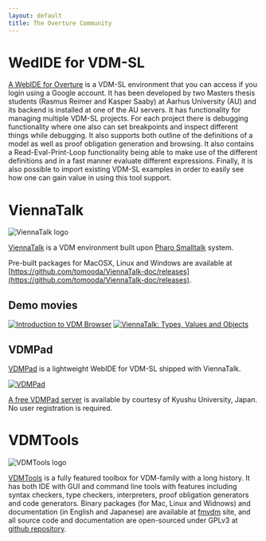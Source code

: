 ```yaml
---
layout: default
title: The Overture Community
---
```


# WedIDE for VDM-SL

[A WebIDE for Overture](http://ide.overturetool.org/) is a VDM-SL environment that you can access if you login using a Google account. It has been developed by two Masters thesis students (Rasmus Reimer and Kasper Saaby) at Aarhus University (AU) and its backend is installed at one of the AU servers. It has functionality for managing multiple VDM-SL projects. For each project there is debugging functionality where one also can set breakpoints and inspect different things while debugging. It also supports both outline of the definitions of a model as well as proof obligation generation and browsing. It also contains a Read-Eval-Print-Loop functionality being able to make use of the different definitions and in a fast manner evaluate different expressions. Finally, it is also possible to import existing VDM-SL examples in order to easily see how one can gain value in using this tool support.

# ViennaTalk

![ViennaTalk logo](https://raw.githubusercontent.com/tomooda/ViennaTalk-doc/master/images/ViennaTalk-logo-150.png)

[ViennaTalk](https://github.com/tomooda/ViennaTalk-doc/blob/master/README.md) is a VDM environment built upon [Pharo Smalltalk](http://pharo.org) system.

Pre-built packages for MacOSX, Linux and Windows are available at [https://github.com/tomooda/ViennaTalk-doc/releases](https://github.com/tomooda/ViennaTalk-doc/releases).

## Demo movies

[![Introduction to VDM Browser](http://img.youtube.com/vi/ZIR3fFPeTz0/1.jpg)](http://www.youtube.com/watch?v=ZIR3fFPeTz0)
[![ViennaTalk: Types, Values and Objects](http://img.youtube.com/vi/anZoWeA5vd0/1.jpg)](http://www.youtube.com/watch?v=anZoWeA5vd0)

## VDMPad
[VDMPad](https://github.com/tomooda/ViennaTalk-doc/blob/master/VDMPad.md) is a lightweight WebIDE for VDM-SL shipped with ViennaTalk.

[![VDMPad](http://img.youtube.com/vi/-tY1C-zsNw0/1.jpg)](http://www.youtube.com/watch?v=-tY1C-zsNw0)


[A free VDMPad server](http://vdmpad.csce.kyushu-u.ac.jp) is available by courtesy of Kyushu University, Japan.
No user registration is required.

# VDMTools

![VDMTools logo](https://avatars1.githubusercontent.com/u/16361443?v=3&s=100)

[VDMTools](http://fmvdm.org/) is a fully featured toolbox for VDM-family with a long history. It has both IDE with GUI and command line tools with features including syntax checkers, type checkers, interpreters, proof obligation generators and code generators. Binary packages (for Mac, Linux and Widnows) and documentation (in English and Japanese) are available at [fmvdm](http://fmvdm.org/) site, and all source code and documentation are open-sourced under GPLv3 at [github repository](http://github.com/vdmtools/vdmtools/).

